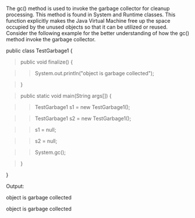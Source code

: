 The gc() method is used to invoke the garbage collector for cleanup
processing. This method is found in System and Runtime classes. This
function explicitly makes the Java Virtual Machine free up the space
occupied by the unused objects so that it can be utilized or reused.
Consider the following example for the better understanding of how the
gc() method invoke the garbage collector.

public class TestGarbage1 {

> public void finalize() {

> > System.out.println(\"object is garbage collected\");

> }

> public static void main(String args\[\]) {

> > TestGarbage1 s1 = new TestGarbage1();

> > TestGarbage1 s2 = new TestGarbage1();

> > s1 = null;

> > s2 = null;

> > System.gc();

> }

}

Output:

object is garbage collected

object is garbage collected
